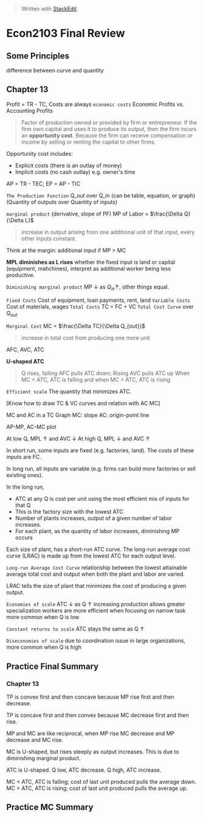 


> Written with [StackEdit](https://stackedit.io/).

# Econ2103 Final Review

## Some Principles

difference between curve and quantity

## Chapter 13

Profit = TR - TC, Costs are always `economic costs`
Economic Profits vs. Accounting Profits

> Factor of production owned or provided by firm or entrepreneur. If the firm own capital and uses it to produce its output, then the firm incurs an **opportunity cost**. Because the firm can receive compensation or income by selling or renting the capital to other firms.

Opportunity cost includes:
- Explicit costs (there is an outlay of money)
- Implicit costs (no cash outlay) e.g. owner's time

AP = TR - TEC; EP = AP - TIC

`The Production Function` Q_out over Q_in (can be table, equation, or graph)
(Quantity of outputs over Quantity of inputs)

`marginal product` (derivative, slope of PF) MP of Labor = $\frac{\Delta Q}{\Delta L}$ 
>  increase in output arising from one additional unit of that input, every other inputs constant. 

Think at the margin: additional input if MP > MC

**MPL diminishes as L rises** whether the fixed input is land or capital (equipment, mahchines), interpret as additional worker being less productive.

`Diminishing marginal product` MP $\downarrow$ as $Q_{in} \uparrow$, other things equal.

`Fixed Costs` Cost of equipment, loan payments, rent, land
`Variable Costs` Cost of materials, wages
`Total Costs` TC = FC + VC
`Total Cost Curve` over $Q_{out}$

`Marginal Cost` MC = $\frac{\Delta TC}{\Delta Q_{out}}$
> increase in total cost from producing one more unit

AFC, AVC, ATC

**U-shaped ATC** 
> Q rises, falling AFC pulls ATC down; Rising AVC pulls ATC up
> When MC < ATC, ATC is falling and when MC > ATC, ATC is rising

`Efficient scale` The quantity that minimizes ATC.

[Know how to draw TC & VC curves and relation with AC MC]

MC and AC in a TC Graph
MC: slope
AC: origin-point line

AP-MP, AC-MC plot

At low Q, MPL $\uparrow$ and AVC $\downarrow$
At high Q, MPL $\downarrow$ and AVC $\uparrow$

In short run, some inputs are fixed (e.g. factories, land). The costs of these inputs are FC. 

In long run, all inputs are variable (e.g. firms can build more factories or sell existing ones). 

In the long run,
- ATC at any Q is cost per unit using the most efficient mix of inputs for that Q
- This is the factory size with the lowest ATC
- Number of plants increases, output of a given number of labor increases.
- For each plant, as the quantity of labor increases, diminishing MP occurs

Each size of plant, has a short-run ATC curve. The long-run average cost curve (LRAC) is made up from the lowest ATC for each output level.

`Long-run Average Cost Curve` relationship between the lowest attainable average total cost and output when both the plant and labor are varied. 

LRAC tells the size of plant that minimizes the cost of producing a given output.

`Economies of scale`
ATC $\downarrow$ as Q $\uparrow$
increasing production allows greater specialization
workers are more efficient when focusing on narrow task
more common when Q is low

 `Constant returns to scale` 
ATC stays the same as Q $\uparrow$

`Diseconomies of scale`
due to coordination issue in large organizations, more common when Q is high

## Practice Final Summary

### Chapter 13

TP is convex first and then concave because MP rise first and then decrease.

TP is concave first and then convex because MC decrease first and then rise.

MP and MC are like reciprocal, when MP rise MC decrease and MP decrease and MC rise. 

MC is U-shaped, but rises steeply as output increases. This is due to diminishing marginal product. 

ATC is U-shaped. Q low, ATC decrease. Q high, ATC increase.

MC < ATC, ATC is falling; cost of last unit produced pulls the average down.
MC > ATC, ATC is rising; cost of last unit produced pulls the average up.



## Practice MC Summary



<!--stackedit_data:
eyJoaXN0b3J5IjpbLTE4MTIzMjI4MTIsLTQyNTA5NDc5MSwtMT
UwODg0NTU2Niw2MDY2NTgxNzcsNDYzODIxOTAxLDEyNzk1MDE0
MDUsMTA0NTEzMjY2NywxNjM4MTg2MDE4LC0xMDEyODM5Nzc0LC
0xOTk1OTYxMjE1LDEzNDIyNTg0NTcsMTQ5NTY0MDU4NywtNTU2
MzA2MTQ1LC0xODQ0ODc1MzAxXX0=
-->